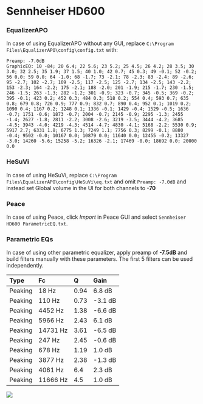 # Sennheiser HD600

### EqualizerAPO
In case of using EqualizerAPO without any GUI, replace `C:\Program Files\EqualizerAPO\config\config.txt`
with:
```
Preamp: -7.0dB
GraphicEQ: 10 -84; 20 6.4; 22 5.6; 23 5.2; 25 4.5; 26 4.2; 28 3.5; 30 3.0; 32 2.5; 35 1.9; 37 1.5; 40 1.0; 42 0.7; 45 0.3; 49 -0.1; 52 -0.2; 56 0.0; 59 0.0; 64 -1.0; 68 -1.7; 73 -2.1; 78 -2.3; 83 -2.4; 89 -2.6; 95 -2.7; 102 -2.7; 109 -2.5; 117 -2.5; 125 -2.7; 134 -2.5; 143 -2.2; 153 -2.3; 164 -2.2; 175 -2.1; 188 -2.0; 201 -1.9; 215 -1.7; 230 -1.5; 246 -1.5; 263 -1.3; 282 -1.2; 301 -0.9; 323 -0.7; 345 -0.5; 369 -0.2; 395 -0.1; 423 0.2; 452 0.3; 484 0.3; 518 0.2; 554 0.4; 593 0.7; 635 0.8; 679 0.8; 726 0.9; 777 0.9; 832 0.7; 890 0.4; 952 0.1; 1019 0.2; 1090 0.4; 1167 0.2; 1248 0.1; 1336 -0.1; 1429 -0.4; 1529 -0.5; 1636 -0.7; 1751 -0.6; 1873 -0.7; 2004 -0.7; 2145 -0.9; 2295 -1.3; 2455 -1.4; 2627 -1.8; 2811 -2.2; 3008 -2.6; 3219 -3.5; 3444 -4.2; 3685 -4.5; 3943 -4.0; 4219 -4.3; 4514 -4.7; 4830 -4.1; 5168 -2.2; 5530 0.9; 5917 2.7; 6331 1.8; 6775 1.3; 7249 1.1; 7756 0.3; 8299 -0.1; 8880 -0.4; 9502 -0.0; 10167 0.0; 10879 0.0; 11640 0.0; 12455 -0.2; 13327 -3.0; 14260 -5.6; 15258 -5.2; 16326 -2.1; 17469 -0.0; 18692 0.0; 20000 0.0
```

### HeSuVi
In case of using HeSuVi, replace `C:\Program Files\EqualizerAPO\config\HeSuVi\eq.txt` and omit `Preamp:
-7.0dB` and instead set Global volume in the UI for both channels to **-70**

### Peace
In case of using Peace, click *Import* in Peace GUI and select `Sennheiser HD600 ParametricEQ.txt`.

### Parametric EQs
In case of using other parametric equalizer, apply preamp of **-7.5dB** and build filters manually with
these parameters. The first 5 filters can be used independently.

| Type    | Fc       |    Q | Gain    |
|:--------|:---------|:-----|:--------|
| Peaking | 18 Hz    | 0.94 | 6.8 dB  |
| Peaking | 110 Hz   | 0.73 | -3.1 dB |
| Peaking | 4452 Hz  | 1.38 | -6.6 dB |
| Peaking | 5966 Hz  | 2.43 | 6.1 dB  |
| Peaking | 14731 Hz | 3.61 | -6.5 dB |
| Peaking | 247 Hz   | 2.45 | -0.6 dB |
| Peaking | 678 Hz   | 1.19 | 1.0 dB  |
| Peaking | 3877 Hz  | 2.38 | -1.3 dB |
| Peaking | 4061 Hz  | 6.4  | 2.3 dB  |
| Peaking | 11666 Hz | 4.5  | 1.0 dB  |

![](https://raw.githubusercontent.com/jaakkopasanen/AutoEq/master/results/headphonecom/sbaf-serious/Sennheiser%20HD600/Sennheiser%20HD600.png)
